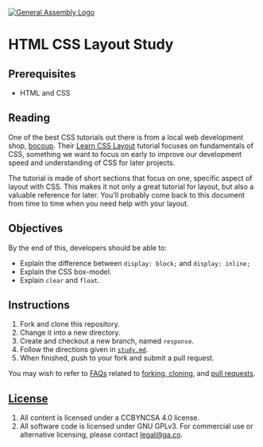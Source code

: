 [![General Assembly Logo](https://camo.githubusercontent.com/1a91b05b8f4d44b5bbfb83abac2b0996d8e26c92/687474703a2f2f692e696d6775722e636f6d2f6b6538555354712e706e67)](https://generalassemb.ly/education/web-development-immersive)

# HTML CSS Layout Study

## Prerequisites

-   HTML and CSS

## Reading

One of the best CSS tutorials out there is from a local web development shop,
[bocoup](https://bocoup.com). Their [Learn CSS Layout](http://learnlayout.com)
tutorial focuses on fundamentals of CSS, something we want to focus on early to
improve our development speed and understanding of CSS for later projects.

The tutorial is made of short sections that focus on one, specific aspect of
layout with CSS. This makes it not only a great tutorial for layout, but also a
valuable reference for later. You'll probably come back to this document from
time to time when you need help with your layout.

## Objectives

By the end of this, developers should be able to:

-   Explain the difference between `display: block;` and `display: inline;`
-   Explain the CSS box-model.
-   Explain `clear` and `float`.

## Instructions

1.  Fork and clone this repository.
1.  Change it into a new directory.
1.  Create and checkout a new branch, named `response`.
1.  Follow the directions given in [`study.md`](study.md).
1.  When finished, push to your fork and submit a pull request.

You may wish to refer to [FAQs](https://github.com/ga-wdi-boston/meta/wiki/)
related to [forking,
cloning](https://github.com/ga-wdi-boston/meta/wiki/ForkAndClone), and [pull
requests](https://github.com/ga-wdi-boston/meta/wiki/PullRequest).

## [License](LICENSE)

1.  All content is licensed under a CC­BY­NC­SA 4.0 license.
1.  All software code is licensed under GNU GPLv3. For commercial use or
    alternative licensing, please contact legal@ga.co.
